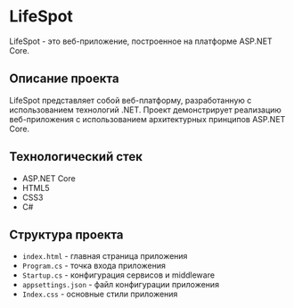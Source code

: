 # LifeSpot

LifeSpot - это веб-приложение, построенное на платформе ASP.NET Core.

## Описание проекта

LifeSpot представляет собой веб-платформу, разработанную с использованием технологий .NET. Проект демонстрирует реализацию веб-приложения с использованием архитектурных принципов ASP.NET Core.

## Технологический стек

- ASP.NET Core
- HTML5
- CSS3
- C#

## Структура проекта

- `index.html` - главная страница приложения
- `Program.cs` - точка входа приложения
- `Startup.cs` - конфигурация сервисов и middleware
- `appsettings.json` - файл конфигурации приложения
- `Index.css` - основные стили приложения
